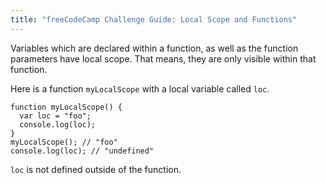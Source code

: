 ```yaml
---
title: "freeCodeCamp Challenge Guide: Local Scope and Functions"
---
```


Variables which are declared within a function, as well as the function parameters have local scope. That means, they are only visible within that function.

Here is a function `myLocalScope` with a local variable called `loc`.

    function myLocalScope() {
      var loc = "foo";
      console.log(loc);
    }
    myLocalScope(); // "foo"
    console.log(loc); // "undefined"

`loc` is not defined outside of the function.
